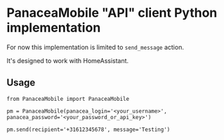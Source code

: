 # PanaceaMobile "API" client Python implementation

For now this implementation is limited to `send_message` action.

It's designed to work with HomeAssistant.

## Usage

```
from PanaceaMobile import PanaceaMobile

pm = PanaceaMobile(panacea_login='<your_username>', panacea_password='<your_password_or_api_key>')

pm.send(recipient='+31612345678', message='Testing')
``` 
